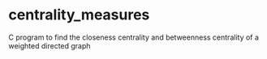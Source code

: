 # centrality_measures
C program to find the closeness centrality and betweenness centrality of a weighted directed graph

